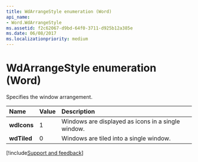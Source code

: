 ```yaml
---
title: WdArrangeStyle enumeration (Word)
api_name:
- Word.WdArrangeStyle
ms.assetid: f2c62067-d9bd-64f0-3711-d925b12a385e
ms.date: 06/08/2017
ms.localizationpriority: medium
---
```



# WdArrangeStyle enumeration (Word)

Specifies the window arrangement.



|Name|Value|Description|
|:-----|:-----|:-----|
| **wdIcons**|1|Windows are displayed as icons in a single window.|
| **wdTiled**|0|Windows are tiled into a single window.|

[!include[Support and feedback](~/includes/feedback-boilerplate.md)]